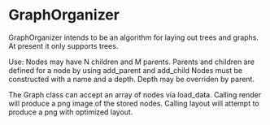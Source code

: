 GraphOrganizer
==============

GraphOrganizer intends to be an algorithm for laying out trees and graphs.
At present it only supports trees. 

Use:
Nodes may have N children and M parents.
Parents and children are defined for a node by using add_parent and add_child
Nodes must be constructed with a name and a depth. Depth may be overriden by parent.

The Graph class can accept an array of nodes via load_data. 
Calling render will produce a png image of the stored nodes.
Calling layout will attempt to produce a png with optimized layout.